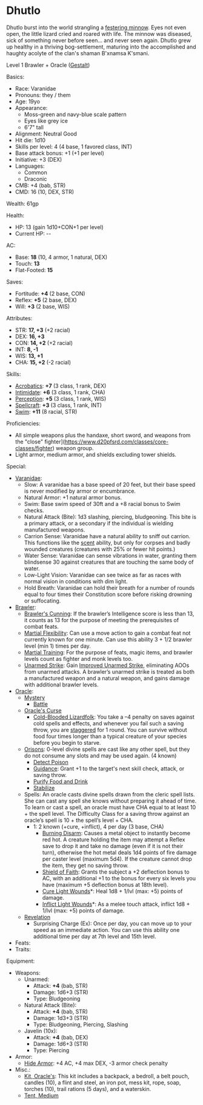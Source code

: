 # Dhutlo

Dhutlo burst into the world strangling a [festering minnow](https://gist.github.com/garbados/fd74dd43ec2561e7d560a0e907880a0d). Eyes not even open, the little lizard cried and roared with life. The minnow was diseased, sick of something never before seen... and never seen again. Dhutlo grew up healthy in a thriving bog-settlement, maturing into the accomplished and haughty acolyte of the clan's shaman B'xnamsa K'smani.

Level 1 Brawler + Oracle ([Gestalt](http://www.d20srd.org/srd/variant/classes/gestaltCharacters.htm))

Basics:
- Race: Varanidae
- Pronouns: they / them
- Age: 19yo
- Appearance:
	- Moss-green and navy-blue scale pattern
	- Eyes like grey ice
	- 6'7" tall
- Alignment: Neutral Good
- Hit die: 1d10
- Skills per level: 4 (4 base, 1 favored class, INT)
- Base attack bonus: +1 (+1 per level)
- Initiative: +3 (DEX)
- Languages:
	- Common
	- Draconic
- CMB: +4 (bab, STR)
- CMD: 16 (10, DEX, STR)

Wealth: 61gp

Health:
- HP: 13 (gain 1d10+CON+1 per level)
- Current HP: --

AC:
- Base: **18** (10, 4 armor, 1 natural, DEX)
- Touch: **13**
- Flat-Footed: **15**

Saves:
- Fortitude: **+4** (2 base, CON)
- Reflex: **+5** (2 base, DEX)
- Will: **+3** (2 base, WIS)

Attributes:
- STR: **17, +3** (+2 racial)
- DEX: **16, +3**
- CON: **14, +2** (+2 racial)
- INT: **8, -1**
- WIS: **13, +1**
- CHA: **15, +2** (-2 racial)

Skills:
- [Acrobatics](https://www.d20pfsrd.com/skills/acrobatics): **+7** (3 class, 1 rank, DEX)
- [Intimidate](https://www.d20pfsrd.com/skills/intimidate): **+6** (3 class, 1 rank, CHA)
- [Perception](https://www.d20pfsrd.com/skills/perception): **+5** (3 class, 1 rank, WIS)
- [Spellcraft](https://www.d20pfsrd.com/skills/spellcraft): **+3** (3 class, 1 rank, INT)
- [Swim](https://www.d20pfsrd.com/skills/swim): **+11** (8 racial, STR)

Proficiencies:
- All simple weapons plus the handaxe, short sword, and weapons from the "close" fighter](https://www.d20pfsrd.com/classes/core-classes/fighter) weapon group.
- Light armor, medium armor, and shields excluding tower shields.

Special:
- [Varanidae](https://messydeci.github.io/Monster-Girl-Campaign-v3.0/races/varanidae.html):
	- Slow: A varanidae has a base speed of 20 feet, but their base speed is never modified by armor or encumbrance.
	- Natural Armor: +1 natural armor bonus.
	- Swim: Base swim speed of 30ft and a +8 racial bonus to Swim checks.
	- Natural Attack (Bite): 1d3 slashing, piercing, bludgeoning. This bite is a primary attack, or a secondary if the individual is wielding manufactured weapons.
	- Carrion Sense: Varanidae have a natural ability to sniff out carrion. This functions like the [scent](https://www.d20pfsrd.com/bestiary/rules-for-monsters/universal-monster-rules#TOC-Scent-Ex-) ability, but only for corpses and badly wounded creatures (creatures with 25% or fewer hit points.)
	- Water Sense: Varanidae can sense vibrations in water, granting them blindsense 30 against creatures that are touching the same body of water.
	- Low-Light Vision: Varanidae can see twice as far as races with normal vision in conditions with dim light.
	- Hold Breath: Varanidae can hold their breath for a number of rounds equal to four times their Constitution score before risking drowning or suffocating.
- [Brawler](https://www.d20pfsrd.com/classes/hybrid-classes/brawler/):
	- [Brawler's Cunning](https://www.d20pfsrd.com/classes/hybrid-classes/BRAWLER/#TOC-Brawler-s-Cunning-Ex-): If the brawler’s Intelligence score is less than 13, it counts as 13 for the purpose of meeting the prerequisites of combat feats.
	- [Martial Flexibility](https://www.d20pfsrd.com/classes/hybrid-classes/BRAWLER/#TOC-Martial-Flexibility-Ex-): Can use a move action to gain a combat feat not currently known for one minute. Can use this ability 3 + 1/2 brawler level (min 1) times per day.
	- [Martial Training](https://www.d20pfsrd.com/classes/hybrid-classes/BRAWLER/#TOC-Martial-Training-Ex-): For the purpose of feats, magic items, and brawler levels count as fighter and monk levels too.
	- [Unarmed Strike](https://www.d20pfsrd.com/classes/hybrid-classes/brawler/#TOC-Unarmed-Strike): Gain [Improved Unarmed Strike](https://www.d20pfsrd.com/feats/combat-feats/improved-unarmed-strike-combat), eliminating AOOs from unarmed attacks. A brawler’s unarmed strike is treated as both a manufactured weapon and a natural weapon, and gains damage with additional brawler levels.
- [Oracle](https://www.d20pfsrd.com/classes/base-classes/oracle/):
	- [Mystery](https://www.d20pfsrd.com/classes/base-classes/Oracle/#TOC-Mystery)
		- [Battle](https://www.d20pfsrd.com/classes/base-classes/oracle/mysteries/paizo-oracle-mysteries/battle/)
	- [Oracle's Curse](https://www.d20pfsrd.com/classes/base-classes/Oracle/#TOC-Oracle-s-Curse-Ex-)
		- [Cold-Blooded Lizardfolk](https://www.d20pfsrd.com/classes/base-classes/Oracle/oracle-curses/#Cold-Blooded_Lizardfolk): You take a –4 penalty on saves against cold spells and effects, and whenever you fail such a saving throw, you are [staggered](https://www.d20pfsrd.com/gamemastering/conditions#TOC-Staggered) for 1 round. You can survive without food four times longer than a typical creature of your species before you begin to starve.
	- [Orisons](https://www.d20pfsrd.com/classes/base-classes/Oracle/#TOC-Orisons): 0-level divine spells are cast like any other spell, but they do not consume any slots and may be used again. (4 known)
		- [Detect Poison](https://www.d20pfsrd.com/magic/all-spells/d/detect-poison)
		- [Guidance](https://www.d20pfsrd.com/magic/all-spells/g/guidance): Grant +1 to the target's next skill check, attack, or saving throw.
		- [Purify Food and Drink](https://www.d20pfsrd.com/magic/all-spells/p/purify-food-and-drink)
		- [Stabilize](https://www.d20pfsrd.com/magic/all-spells/s/stabilize)
	- Spells: An oracle casts divine spells drawn from the cleric spell lists. She can cast any spell she knows without preparing it ahead of time. To learn or cast a spell, an oracle must have CHA equal to at least 10 + the spell level. The Difficulty Class for a saving throw against an oracle’s spell is 10 + the spell’s level + CHA.
		- 1: 2 known (+cure, +inflict), 4 per day (3 base, CHA)
			- [Burning Disarm](https://www.d20pfsrd.com/magic/all-spells/b/burning-disarm): Causes a metal object to instantly become red hot. A creature holding the item may attempt a Reflex save to drop it and take no damage (even if it is not their turn), otherwise the hot metal deals 1d4 points of fire damage per caster level (maximum 5d4). If the creature cannot drop the item, they get no saving throw.
			- [Shield of Faith](https://www.d20pfsrd.com/magic/all-spells/s/shield-of-faith): Grants the subject a +2 deflection bonus to AC, with an additional +1 to the bonus for every six levels you have (maximum +5 deflection bonus at 18th level).
			- [Cure Light Wounds](https://www.d20pfsrd.com/magic/all-spells/c/cure-light-wounds)\*: Heal 1d8 + 1/lvl (max: +5) points of damage.
			- [Inflict Light Wounds](https://www.d20pfsrd.com/magic/all-spells/i/inflict-light-wounds)\*: As a melee touch attack, inflict 1d8 + 1/lvl (max: +5) points of damage.
	- [Revelation](https://www.d20pfsrd.com/classes/base-classes/Oracle/#TOC-Revelation)
		- Surprising Charge (Ex): Once per day, you can move up to your speed as an immediate action. You can use this ability one additional time per day at 7th level and 15th level.
- Feats:
- Traits:

Equipment:
- Weapons:
	- Unarmed:
		- Attack: **+4** (bab, STR)
		- Damage: 1d6+3 (STR)
		- Type: Bludgeoning
	- Natural Attack (Bite):
		- Attack: **+4** (bab, STR)
		- Damage: 1d3+3 (STR)
		- Type: Bludgeoning, Piercing, Slashing
	- Javelin (10x):
		- Attack: **+4** (bab, DEX)
		- Damage: 1d6+3 (STR)
		- Type: Piercing
- Armor:
	- [Hide Armor](https://www.d20pfsrd.com/equipment/armor/hide): +4 AC, +4 max DEX, -3 armor check penalty
- Misc.:
	- [Kit, Oracle's](https://www.d20pfsrd.com/equipmenT/goods-and-services/tools-kits/#Kit_Oracle8217s): This kit includes a backpack, a bedroll, a belt pouch, candles (10), a flint and steel, an iron pot, mess kit, rope, soap, torches (10), trail rations (5 days), and a waterskin.
	- [Tent, Medium](https://www.d20pfsrd.com/equipment/goods-and-services/hunting-camping-survival-GEAR/#TOC-Tent)
